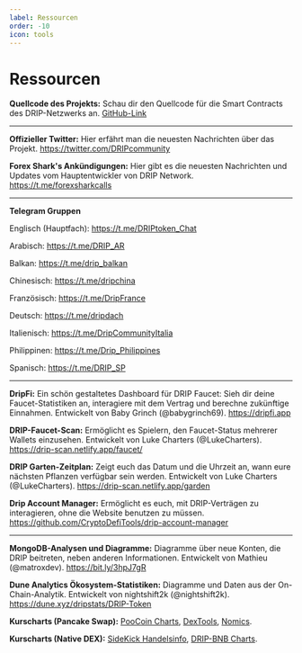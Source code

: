 ```yaml
---
label: Ressourcen
order: -10
icon: tools
---
```


# Ressourcen

**Quellcode des Projekts:**
Schau dir den Quellcode für die Smart Contracts des DRIP-Netzwerks an.
[GitHub-Link](https://github.com/CryptoKira/Drip.community.contracts)

---
**Offizieller Twitter:**
Hier erfährt man die neuesten Nachrichten über das Projekt.
https://twitter.com/DRIPcommunity

**Forex Shark's Ankündigungen:**
Hier gibt es die neuesten Nachrichten und Updates vom Hauptentwickler von DRIP Network.
https://t.me/forexsharkcalls

---
**Telegram Gruppen**

Englisch (Hauptfach): https://t.me/DRIPtoken_Chat

Arabisch: https://t.me/DRIP_AR

Balkan: https://t.me/drip_balkan

Chinesisch: https://t.me/dripchina

Französisch: https://t.me/DripFrance

Deutsch: https://t.me/dripdach

Italienisch: https://t.me/DripCommunityItalia

Philippinen:  https://t.me/Drip_Philippines

Spanisch: https://t.me/DRIP_SP

---

**DripFi:**
Ein schön gestaltetes Dashboard für DRIP Faucet: Sieh dir deine Faucet-Statistiken an, interagiere mit dem Vertrag und berechne zukünftige Einnahmen. Entwickelt von Baby Grinch (@babygrinch69).
https://dripfi.app

**DRIP-Faucet-Scan:**
Ermöglicht es Spielern, den Faucet-Status mehrerer Wallets einzusehen. Entwickelt von Luke Charters (@LukeCharters).
https://drip-scan.netlify.app/faucet/

**DRIP Garten-Zeitplan:**
Zeigt euch das Datum und die Uhrzeit an, wann eure nächsten Pflanzen verfügbar sein werden. Entwickelt von Luke Charters (@LukeCharters).
https://drip-scan.netlify.app/garden

**Drip Account Manager:**
Ermöglicht es euch, mit DRIP-Verträgen zu interagieren, ohne die Website benutzen zu müssen.
https://github.com/CryptoDefiTools/drip-account-manager

---
**MongoDB-Analysen und Diagramme:**
Diagramme über neue Konten, die DRIP beitreten, neben anderen Informationen. Entwickelt von Mathieu (@matroxdev).
https://bit.ly/3hpJ7gR

**Dune Analytics Ökosystem-Statistiken:**
Diagramme und Daten aus der On-Chain-Analytik. Entwickelt von nightshift2k (@nightshift2k).
https://dune.xyz/dripstats/DRIP-Token

**Kurscharts (Pancake Swap):**
[ PooCoin Charts](https://poocoin.app/tokens/0x20f663cea80face82acdfa3aae6862d246ce0333), [DexTools](https://www.dextools.io/app/bsc/pair-explorer/0xa0feb3c81a36e885b6608df7f0ff69db97491b58), [Nomics](https://nomics.com/assets/drip3-drip-token).

**Kurscharts (Native DEX):**
[ SideKick Handelsinfo](https://sidekick.finance/DripWatcher), [DRIP-BNB Charts](https://drip-trading-view.herokuapp.com).
